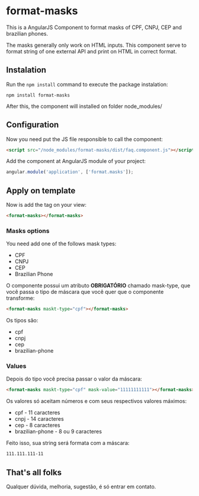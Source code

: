 # format-masks
This is a AngularJS Component to format masks of CPF, CNPJ, CEP and brazilian phones.

The masks generally only work on HTML inputs. This component serve to format string of one external API and print on HTML in correct format.

## Instalation

Run the `npm install` command to execute the package instalation:

```
npm install format-masks
```

After this, the component will installed on folder node_modules/

## Configuration

Now you need put the JS file responsible to call the component:

```html
<script src="/node_modules/format-masks/dist/faq.component.js"></script>
```

Add the component at AngularJS module of your project:

```javascript
angular.module('application', ['format.masks']);
```

## Apply on template

Now is add the tag on your view:

```html
<format-masks></format-masks>
```

### Masks options

You need add one of the follows mask types:

* CPF
* CNPJ
* CEP
* Brazilian Phone

O componente possui um atributo **OBRIGATÓRIO** chamado mask-type, que você passa o tipo de máscara que você quer que o componente transforme:

```html
<format-masks maskt-type="cpf"></format-masks>
```

Os tipos são:

* cpf
* cnpj
* cep
* brazilian-phone

### Values

Depois do tipo você precisa passar o valor da máscara:

```html
<format-masks maskt-type="cpf" mask-value="11111111111"></format-masks>
```

Os valores só aceitam números e com seus respectivos valores máximos:

* cpf - 11 caracteres
* cnpj - 14 caracteres
* cep - 8 caracteres
* brazilian-phone - 8 ou 9 caracteres

Feito isso, sua string será formata com a máscara:

```html
111.111.111-11
```

## That's all folks

Qualquer dúvida, melhoria, sugestão, é só entrar em contato.
